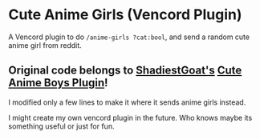 # Cute Anime Girls (Vencord Plugin)

A Vencord plugin to do `/anime-girls ?cat:bool`, and send a random cute anime girl from reddit.

## Original code belongs to [ShadiestGoat's](https://github.com/ShadiestGoat "truly the goat") [Cute Anime Boys Plugin](https://github.com/ShadiestGoat/vencord-cuteanimeboys 'its so joever')!
I modified only a few lines to make it where it sends anime girls instead.

I might create my own vencord plugin in the future. Who knows maybe its something useful or just for fun.
